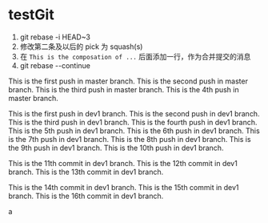 # testGit

1. git rebase -i HEAD~3
2. 修改第二条及以后的  pick 为 squash(s)
3. 在 `This is the composation of ...` 后面添加一行，作为合并提交的消息
4. git rebase --continue


This is the first push in master branch.
This is the second push in master branch.
This is the third push in master branch.
This is the 4th push in master branch.


This is the first push in dev1 branch.
This is the second push in dev1 branch.
This is the third push in dev1 branch.
This is the fourth push in dev1 branch.
This is the 5th push in dev1 branch.
This is the 6th push in dev1 branch.
This is the 7th push in dev1 branch.
This is the 8th push in dev1 branch.
This is the 9th push in dev1 branch.
This is the 10th push in dev1 branch.


This is the 11th commit in dev1 branch.
This is the 12th commit in dev1 branch.
This is the 13th commit in dev1 branch.

This is the 14th commit in dev1 branch.
This is the 15th commit in dev1 branch.
This is the 16th commit in dev1 branch.

a